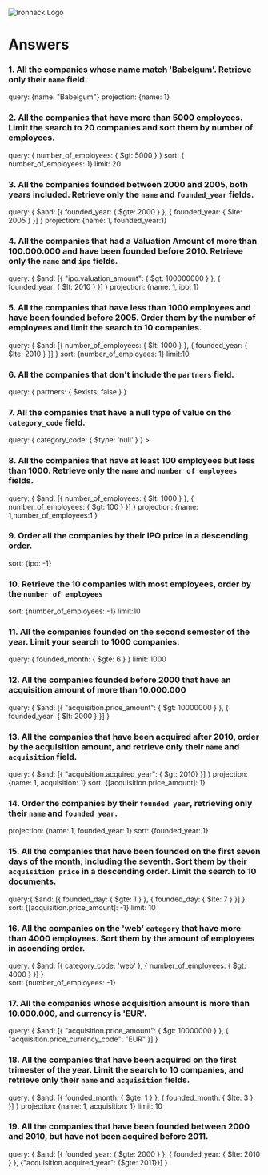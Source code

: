 ![Ironhack Logo](https://i.imgur.com/1QgrNNw.png)

# Answers

### 1. All the companies whose name match 'Babelgum'. Retrieve only their `name` field.

query: {name: "Babelgum"}
projection: {name: 1}

### 2. All the companies that have more than 5000 employees. Limit the search to 20 companies and sort them by **number of employees**.

query: { number_of_employees: { $gt: 5000 } }
sort: { number_of_employees: 1}
limit: 20

### 3. All the companies founded between 2000 and 2005, both years included. Retrieve only the `name` and `founded_year` fields.

query: { $and: [{ founded_year: { $gte: 2000 } }, { founded_year: { $lte: 2005 } }] }
projection: {name: 1, founded_year:1}

### 4. All the companies that had a Valuation Amount of more than 100.000.000 and have been founded before 2010. Retrieve only the `name` and `ipo` fields.

query: { $and: [{ "ipo.valuation_amount": { $gt: 100000000 } }, { founded_year: { $lt: 2010 } }] }
projection: {name: 1, ipo: 1}

### 5. All the companies that have less than 1000 employees and have been founded before 2005. Order them by the number of employees and limit the search to 10 companies.

query: { $and: [{ number_of_employees: { $lt: 1000 } }, { founded_year: { $lte: 2010 } }] }
sort: {number_of_employees: 1}
limit:10

### 6. All the companies that don't include the `partners` field.

query: { partners: { $exists: false } }

### 7. All the companies that have a null type of value on the `category_code` field.

query: { category_code: { $type: 'null' } } >

### 8. All the companies that have at least 100 employees but less than 1000. Retrieve only the `name` and `number of employees` fields.

query: { $and: [{ number_of_employees: { $lt: 1000 } }, { number_of_employees: { $gt: 100 } }] }
projection: {name: 1,number_of_employees:1 }

### 9. Order all the companies by their IPO price in a descending order.

sort: {ipo: -1}

### 10. Retrieve the 10 companies with most employees, order by the `number of employees`

sort: {number_of_employees: -1}
limit:10

### 11. All the companies founded on the second semester of the year. Limit your search to 1000 companies.

query: { founded_month: { $gte: 6 } }
limit: 1000

### 12. All the companies founded before 2000 that have an acquisition amount of more than 10.000.000

query: { $and: [{ "acquisition.price_amount": { $gt: 10000000 } }, { founded_year: { $lt: 2000 } }] }

### 13. All the companies that have been acquired after 2010, order by the acquisition amount, and retrieve only their `name` and `acquisition` field.

query: { $and: [{ "acquisition.acquired_year": { $gt: 2010} }] }
projection: {name: 1, acquisition: 1}
sort: {[acquisition.price_amount]: 1}

### 14. Order the companies by their `founded year`, retrieving only their `name` and `founded year`.

projection: {name: 1, founded_year: 1}
sort: {founded_year: 1}

### 15. All the companies that have been founded on the first seven days of the month, including the seventh. Sort them by their `acquisition price` in a descending order. Limit the search to 10 documents.

query:{ $and: [{ founded_day: { $gte: 1 } }, { founded_day: { $lte: 7 } }] }
sort: {[acquisition.price_amount]: -1}
limit: 10

### 16. All the companies on the 'web' `category` that have more than 4000 employees. Sort them by the amount of employees in ascending order.

query: { $and: [{ category_code: 'web' }, { number_of_employees: { $gt: 4000 } }] }  
sort: {number_of_employees: -1}

### 17. All the companies whose acquisition amount is more than 10.000.000, and currency is 'EUR'.

query: { $and: [{ "acquisition.price_amount": { $gt: 10000000 } }, { "acquisition.price_currency_code": "EUR" }] }

### 18. All the companies that have been acquired on the first trimester of the year. Limit the search to 10 companies, and retrieve only their `name` and `acquisition` fields.

query: { $and: [{ founded_month: { $gte: 1 } }, { founded_month: { $lte: 3 } }] }
projection: {name: 1, acquisition: 1}
limit: 10

### 19. All the companies that have been founded between 2000 and 2010, but have not been acquired before 2011.

query: { $and: [{ founded_year: { $gte: 2000 } }, { founded_year: { $lte: 2010 } }, {"acquisition.acquired_year": {$gte: 2011}}] }
